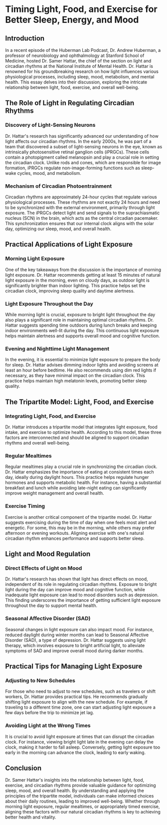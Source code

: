 # Timing Light, Food, and Exercise for Better Sleep, Energy, and Mood

## Introduction

In a recent episode of the Huberman Lab Podcast, Dr. Andrew Huberman, a professor of neurobiology and ophthalmology at Stanford School of Medicine, hosted Dr. Samer Hattar, the chief of the section on light and circadian rhythms at the National Institute of Mental Health. Dr. Hattar is renowned for his groundbreaking research on how light influences various physiological processes, including sleep, mood, metabolism, and mental health. This essay delves into their discussion, exploring the intricate relationship between light, food, exercise, and overall well-being.

## The Role of Light in Regulating Circadian Rhythms

### Discovery of Light-Sensing Neurons

Dr. Hattar's research has significantly advanced our understanding of how light affects our circadian rhythms. In the early 2000s, he was part of a team that discovered a subset of light-sensing neurons in the eye, known as intrinsically photosensitive retinal ganglion cells (iPRGCs). These cells contain a photopigment called melanopsin and play a crucial role in setting the circadian clock. Unlike rods and cones, which are responsible for image formation, iPRGCs regulate non-image-forming functions such as sleep-wake cycles, mood, and metabolism.

### Mechanism of Circadian Photoentrainment

Circadian rhythms are approximately 24-hour cycles that regulate various physiological processes. These rhythms are not exactly 24 hours and need to be synchronized with the external environment, primarily through light exposure. The iPRGCs detect light and send signals to the suprachiasmatic nucleus (SCN) in the brain, which acts as the central circadian pacemaker. This synchronization ensures that our internal clock aligns with the solar day, optimizing our sleep, mood, and overall health.

## Practical Applications of Light Exposure

### Morning Light Exposure

One of the key takeaways from the discussion is the importance of morning light exposure. Dr. Hattar recommends getting at least 15 minutes of natural light exposure in the morning, even on cloudy days, as outdoor light is significantly brighter than indoor lighting. This practice helps set the circadian clock, improving sleep quality and daytime alertness.

### Light Exposure Throughout the Day

While morning light is crucial, exposure to bright light throughout the day also plays a significant role in maintaining optimal circadian rhythms. Dr. Hattar suggests spending time outdoors during lunch breaks and keeping indoor environments well-lit during the day. This continuous light exposure helps maintain alertness and supports overall mood and cognitive function.

### Evening and Nighttime Light Management

In the evening, it is essential to minimize light exposure to prepare the body for sleep. Dr. Hattar advises dimming indoor lights and avoiding screens at least an hour before bedtime. He also recommends using dim red lights if necessary, as they have minimal impact on the circadian clock. This practice helps maintain high melatonin levels, promoting better sleep quality.

## The Tripartite Model: Light, Food, and Exercise

### Integrating Light, Food, and Exercise

Dr. Hattar introduces a tripartite model that integrates light exposure, food intake, and exercise to optimize health. According to this model, these three factors are interconnected and should be aligned to support circadian rhythms and overall well-being.

### Regular Mealtimes

Regular mealtimes play a crucial role in synchronizing the circadian clock. Dr. Hattar emphasizes the importance of eating at consistent times each day, ideally during daylight hours. This practice helps regulate hunger hormones and supports metabolic health. For instance, having a substantial breakfast and lunch while avoiding late-night eating can significantly improve weight management and overall health.

### Exercise Timing

Exercise is another critical component of the tripartite model. Dr. Hattar suggests exercising during the time of day when one feels most alert and energetic. For some, this may be in the morning, while others may prefer afternoon or evening workouts. Aligning exercise with one's natural circadian rhythm enhances performance and supports better sleep.

## Light and Mood Regulation

### Direct Effects of Light on Mood

Dr. Hattar's research has shown that light has direct effects on mood, independent of its role in regulating circadian rhythms. Exposure to bright light during the day can improve mood and cognitive function, while inadequate light exposure can lead to mood disorders such as depression. This finding underscores the importance of getting sufficient light exposure throughout the day to support mental health.

### Seasonal Affective Disorder (SAD)

Seasonal changes in light exposure can also impact mood. For instance, reduced daylight during winter months can lead to Seasonal Affective Disorder (SAD), a type of depression. Dr. Hattar suggests using light therapy, which involves exposure to bright artificial light, to alleviate symptoms of SAD and improve overall mood during darker months.

## Practical Tips for Managing Light Exposure

### Adjusting to New Schedules

For those who need to adjust to new schedules, such as travelers or shift workers, Dr. Hattar provides practical tips. He recommends gradually shifting light exposure to align with the new schedule. For example, if traveling to a different time zone, one can start adjusting light exposure a few days before the trip to minimize jet lag.

### Avoiding Light at the Wrong Times

It is crucial to avoid light exposure at times that can disrupt the circadian clock. For instance, viewing bright light late in the evening can delay the clock, making it harder to fall asleep. Conversely, getting light exposure too early in the morning can advance the clock, leading to early waking.

## Conclusion

Dr. Samer Hattar's insights into the relationship between light, food, exercise, and circadian rhythms provide valuable guidance for optimizing sleep, mood, and overall health. By understanding and applying the principles of the tripartite model, individuals can make informed choices about their daily routines, leading to improved well-being. Whether through morning light exposure, regular mealtimes, or appropriately timed exercise, aligning these factors with our natural circadian rhythms is key to achieving better health and vitality.